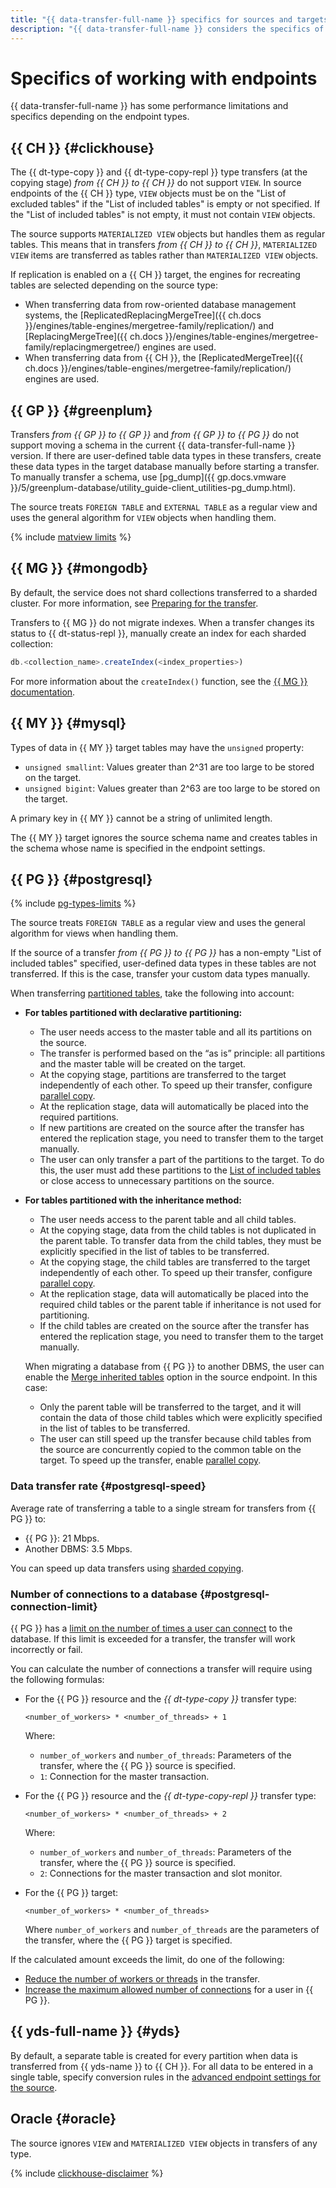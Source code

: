 ```yaml
---
title: "{{ data-transfer-full-name }} specifics for sources and targets"
description: "{{ data-transfer-full-name }} considers the specifics of sources and targets when preparing a transfer and transferring data."
---
```


# Specifics of working with endpoints

{{ data-transfer-full-name }} has some performance limitations and specifics depending on the endpoint types.

## {{ CH }} {#clickhouse}

The {{ dt-type-copy }} and {{ dt-type-copy-repl }} type transfers (at the copying stage) _from {{ CH }} to {{ CH }}_ do not support `VIEW`. In source endpoints of the {{ CH }} type, `VIEW` objects must be on the "List of excluded tables" if the "List of included tables" is empty or not specified. If the "List of included tables" is not empty, it must not contain `VIEW` objects.

The source supports `MATERIALIZED VIEW` objects but handles them as regular tables. This means that in transfers _from {{ CH }} to {{ CH }}_, `MATERIALIZED VIEW` items are transferred as tables rather than `MATERIALIZED VIEW` objects.

If replication is enabled on a {{ CH }} target, the engines for recreating tables are selected depending on the source type:

* When transferring data from row-oriented database management systems, the [ReplicatedReplacingMergeTree]({{ ch.docs }}/engines/table-engines/mergetree-family/replication/) and [ReplacingMergeTree]({{ ch.docs }}/engines/table-engines/mergetree-family/replacingmergetree/) engines are used.
* When transferring data from {{ CH }}, the [ReplicatedMergeTree]({{ ch.docs }}/engines/table-engines/mergetree-family/replication/) engines are used.

## {{ GP }} {#greenplum}

Transfers _from {{ GP }} to {{ GP }}_ and _from {{ GP }} to {{ PG }}_ do not support moving a schema in the current {{ data-transfer-full-name }} version. If there are user-defined table data types in these transfers, create these data types in the target database manually before starting a transfer. To manually transfer a schema, use [pg_dump]({{ gp.docs.vmware }}/5/greenplum-database/utility_guide-client_utilities-pg_dump.html).

The source treats `FOREIGN TABLE` and `EXTERNAL TABLE` as a regular view and uses the general algorithm for `VIEW` objects when handling them.

{% include [matview limits](../../_includes/data-transfer/pg-gp-matview.md) %}

## {{ MG }} {#mongodb}

By default, the service does not shard collections transferred to a sharded cluster. For more information, see [Preparing for the transfer](../operations/prepare.md#target-mg).

Transfers to {{ MG }} do not migrate indexes. When a transfer changes its status to {{ dt-status-repl }}, manually create an index for each sharded collection:

```javascript
db.<collection_name>.createIndex(<index_properties>)
```

For more information about the `createIndex()` function, see the [{{ MG }} documentation](https://www.mongodb.com/docs/manual/reference/method/db.collection.createIndex/#mongodb-method-db.collection.createIndex).

## {{ MY }} {#mysql}

Types of data in {{ MY }} target tables may have the `unsigned` property:

* `unsigned smallint`: Values greater than 2^31 are too large to be stored on the target.
* `unsigned bigint`: Values greater than 2^63 are too large to be stored on the target.

A primary key in {{ MY }} cannot be a string of unlimited length.

The {{ MY }} target ignores the source schema name and creates tables in the schema whose name is specified in the endpoint settings.

## {{ PG }} {#postgresql}

{% include [pg-types-limits](../../_includes/data-transfer/notes/pg-source-features.md) %}

The source treats `FOREIGN TABLE` as a regular view and uses the general algorithm for views when handling them.

If the source of a transfer _from {{ PG }} to {{ PG }}_ has a non-empty "List of included tables" specified, user-defined data types in these tables are not transferred. If this is the case, transfer your custom data types manually.

When transferring [partitioned tables](https://www.postgresql.org/docs/current/ddl-partitioning.html), take the following into account:

* **For tables partitioned with declarative partitioning:**

   * The user needs access to the master table and all its partitions on the source.
   * The transfer is performed based on the <q>as is</q> principle: all partitions and the master table will be created on the target.
   * At the copying stage, partitions are transferred to the target independently of each other. To speed up their transfer, configure [parallel copy](sharded.md).
   * At the replication stage, data will automatically be placed into the required partitions.
   * If new partitions are created on the source after the transfer has entered the replication stage, you need to transfer them to the target manually.
   * The user can only transfer a part of the partitions to the target. To do this, the user must add these partitions to the [List of included tables](../operations/endpoint/source/postgresql#additional-settings) or close access to unnecessary partitions on the source.

* **For tables partitioned with the inheritance method:**

   * The user needs access to the parent table and all child tables.
   * At the copying stage, data from the child tables is not duplicated in the parent table. To transfer data from the child tables, they must be explicitly specified in the list of tables to be transferred.
   * At the copying stage, the child tables are transferred to the target independently of each other. To speed up their transfer, configure [parallel copy](sharded.md).
   * At the replication stage, data will automatically be placed into the required child tables or the parent table if inheritance is not used for partitioning.
   * If the child tables are created on the source after the transfer has entered the replication stage, you need to transfer them to the target manually.

   When migrating a database from {{ PG }} to another DBMS, the user can enable the [Merge inherited tables](../operations/endpoint/source/postgresql#additional-settings) option in the source endpoint. In this case:

   * Only the parent table will be transferred to the target, and it will contain the data of those child tables which were explicitly specified in the list of tables to be transferred.
   * The user can still speed up the transfer because child tables from the source are concurrently copied to the common table on the target. To speed up the transfer, enable [parallel copy](sharded.md).

### Data transfer rate {#postgresql-speed}

Average rate of transferring a table to a single stream for transfers from {{ PG }} to:

* {{ PG }}: 21 Mbps.
* Another DBMS: 3.5 Mbps.

You can speed up data transfers using [sharded copying](./sharded.md).



### Number of connections to a database {#postgresql-connection-limit}

{{ PG }} has a [limit on the number of times a user can connect](../../managed-postgresql/concepts/settings-list.md#setting-conn-limit) to the database. If this limit is exceeded for a transfer, the transfer will work incorrectly or fail.

You can calculate the number of connections a transfer will require using the following formulas:

* For the {{ PG }} resource and the _{{ dt-type-copy }}_ transfer type:

   ```text
   <number_of_workers> * <number_of_threads> + 1
   ```

   Where:
   * `number_of_workers` and `number_of_threads`: Parameters of the transfer, where the {{ PG }} source is specified.
   * `1`: Connection for the master transaction.

* For the {{ PG }} resource and the _{{ dt-type-copy-repl }}_ transfer type:

   ```text
   <number_of_workers> * <number_of_threads> + 2
   ```

   Where:
   * `number_of_workers` and `number_of_threads`: Parameters of the transfer, where the {{ PG }} source is specified.
   * `2`: Connections for the master transaction and slot monitor.

* For the {{ PG }} target:

   ```text
   <number_of_workers> * <number_of_threads>
   ```

   Where `number_of_workers` and `number_of_threads` are the parameters of the transfer, where the {{ PG }} target is specified.

If the calculated amount exceeds the limit, do one of the following:

* [Reduce the number of workers or threads](../../data-transfer/operations/transfer.md#update) in the transfer.
* [Increase the maximum allowed number of connections](../../managed-postgresql/operations/cluster-users.md#update-settings) for a user in {{ PG }}.

## {{ yds-full-name }} {#yds}

By default, a separate table is created for every partition when data is transferred from {{ yds-name }} to {{ CH }}. For all data to be entered in a single table, specify conversion rules in the [advanced endpoint settings for the source](../operations/endpoint/source/data-streams.md#additional-settings).


## Oracle {#oracle}

The source ignores `VIEW` and `MATERIALIZED VIEW` objects in transfers of any type.

{% include [clickhouse-disclaimer](../../_includes/clickhouse-disclaimer.md) %}

